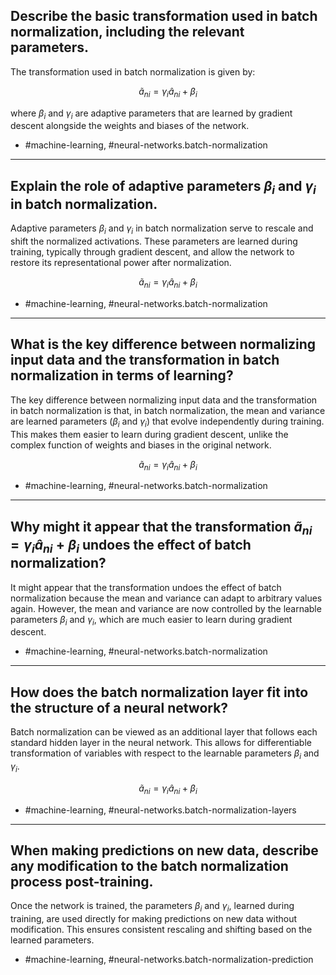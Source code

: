 ## Describe the basic transformation used in batch normalization, including the relevant parameters.

The transformation used in batch normalization is given by:

$$
\widetilde{a}_{ni} = \gamma_i \widehat{a}_{ni} + \beta_i
$$

where $\beta_i$ and $\gamma_i$ are adaptive parameters that are learned by gradient descent alongside the weights and biases of the network.

- #machine-learning, #neural-networks.batch-normalization

---

## Explain the role of adaptive parameters $\beta_i$ and $\gamma_i$ in batch normalization.

Adaptive parameters $\beta_i$ and $\gamma_i$ in batch normalization serve to rescale and shift the normalized activations. These parameters are learned during training, typically through gradient descent, and allow the network to restore its representational power after normalization.

$$
\widetilde{a}_{ni} = \gamma_i \widehat{a}_{ni} + \beta_i
$$

- #machine-learning, #neural-networks.batch-normalization

---

## What is the key difference between normalizing input data and the transformation in batch normalization in terms of learning?

The key difference between normalizing input data and the transformation in batch normalization is that, in batch normalization, the mean and variance are learned parameters ($\beta_i$ and $\gamma_i$) that evolve independently during training. This makes them easier to learn during gradient descent, unlike the complex function of weights and biases in the original network.

$$
\widetilde{a}_{ni} = \gamma_i \widehat{a}_{ni} + \beta_i
$$

- #machine-learning, #neural-networks.batch-normalization

---

## Why might it appear that the transformation $\widetilde{a}_{ni} = \gamma_i \widehat{a}_{ni} + \beta_i$ undoes the effect of batch normalization? 

It might appear that the transformation undoes the effect of batch normalization because the mean and variance can adapt to arbitrary values again. However, the mean and variance are now controlled by the learnable parameters $\beta_i$ and $\gamma_i$, which are much easier to learn during gradient descent.

- #machine-learning, #neural-networks.batch-normalization

---

## How does the batch normalization layer fit into the structure of a neural network?

Batch normalization can be viewed as an additional layer that follows each standard hidden layer in the neural network. This allows for differentiable transformation of variables with respect to the learnable parameters $\beta_i$ and $\gamma_i$.

$$
\widetilde{a}_{ni} = \gamma_i \widehat{a}_{ni} + \beta_i
$$

- #machine-learning, #neural-networks.batch-normalization-layers

---

## When making predictions on new data, describe any modification to the batch normalization process post-training.

Once the network is trained, the parameters $\beta_i$ and $\gamma_i$, learned during training, are used directly for making predictions on new data without modification. This ensures consistent rescaling and shifting based on the learned parameters.

- #machine-learning, #neural-networks.batch-normalization-prediction